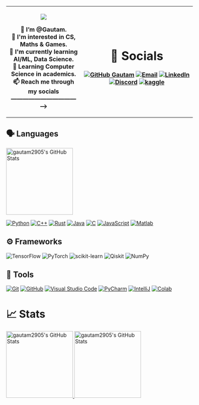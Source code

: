 <table>
  <tr>
    <th width="40%">

![](hi.gif)

👋 I’m @Gautam. <br>
👀 I'm interested in CS, Maths & Games. <br>
🌱 I'm currently learning AI/ML, Data Science. <br>
📖 Learning Computer Science in academics. <br>
📫 Reach me through my socials ———————————⟶
        </th>
      

<th>

# 🔗 Socials
[![GitHub Gautam](https://img.shields.io/github/followers/YashVardhan-AI?label=follow&style=for-the-badge&logo=github&logoColor=white&labelColor=333333)](https://github.com/gautam2905)
[![Email](https://img.shields.io/badge/Mail-004788?style=for-the-badge&logo=gmail&logoColor=white)](mailto:gautam23220@gmail.com)
[![LinkedIn](https://img.shields.io/badge/LinkedIn-0077B5?style=for-the-badge&logo=linkedin&logoColor=white)](www.linkedin.com/in/gautam-gupta-382720175)
[![Discord](https://img.shields.io/badge/Discord-7289DA?style=for-the-badge&logo=discord&logoColor=white)](https://discord.com/users/870521430029238292)
[![kaggle](https://img.shields.io/badge/kaggle-31C3FF?style=for-the-badge&logo=kaggle&logoColor=white)](https://www.kaggle.com/gautamgupta2005)


</th>
</tr>
</table>




## 🗣 Languages
<img src="https://github-readme-stats.vercel.app/api/top-langs/?username=gautam2905&theme=dark&show_icons=true&hide_border=true&layout=compact" alt="gautam2905's GitHub Stats" height=180 />

[![Python](https://img.shields.io/badge/Python-Primary_Language-3776AB?style=for-the-badge&logo=python)](https://www.python.org/)
[![C++](https://img.shields.io/badge/C++-Good-6295CB?style=for-the-badge&logo=cplusplus)]()
[![Rust](https://img.shields.io/badge/Rust-learning-6BA299?style=for-the-badge&logo=matlab)]((https://www.rust-lang.org/)) 
[![Java](https://img.shields.io/badge/Java-Basics-E51F24?style=for-the-badge&logo=java&logoColor=white)](https://docs.oracle.com/en/java/) 
[![C](https://img.shields.io/badge/C-Learning-00427E?style=for-the-badge&logo=c&logoColor=white)]() 
[![JavaScript](https://img.shields.io/badge/JavaScript-HateIt-FFCE5A?style=for-the-badge&logo=javascript)](https://www.javascript.com/)
[![Matlab](https://img.shields.io/badge/Matlab-learning-6BA299?style=for-the-badge&logo=matlab)](https://matlab.mathworks.com/) 


## ⚙ Frameworks
![TensorFlow](https://img.shields.io/badge/TensorFlow-%23FF6F00.svg?style=for-the-badge&logo=TensorFlow&logoColor=white)
![PyTorch](https://img.shields.io/badge/PyTorch-%23EE4C2C.svg?style=for-the-badge&logo=PyTorch&logoColor=white)
![scikit-learn](https://img.shields.io/badge/scikit--learn-%23F7931E.svg?style=for-the-badge&logo=scikit-learn&logoColor=white)
![Qiskit](https://img.shields.io/badge/Qiskit-%236929C4.svg?style=for-the-badge&logo=Qiskit&logoColor=white)
![NumPy](https://img.shields.io/badge/numpy-%23013243.svg?style=for-the-badge&logo=numpy&logoColor=white)

## 🔧 Tools
[![Git](https://img.shields.io/badge/Git-FF5611?style=for-the-badge&logo=git&logoColor=white)](https://git-scm.com/)
[![GitHub](https://img.shields.io/badge/GitHub-0D1117?style=for-the-badge&logo=github&logoColor=white)](https://github.com/)
[![Visual Studio Code](https://img.shields.io/badge/Visual_Studio_Code-22A6F2?style=for-the-badge&logo=visualstudio)](https://code.visualstudio.com/)
[![PyCharm](https://img.shields.io/badge/PyCharm-4C4C4C?style=for-the-badge&logo=pycharm)](https://www.jetbrains.com/pycharm/)
[![IntelliJ](https://img.shields.io/badge/IntelliJ_IDEA-4C4C4C?style=for-the-badge&logo=intellij%20idea)](https://www.jetbrains.com/idea/)
[![Colab](https://img.shields.io/badge/Google_Colab-FF8C0A?style=for-the-badge&logo=google%20colab&logoColor=white)](https://colab.research.google.com/)

# 📈 Stats


<p align="center">
    <div style="display: inline-block;margin: auto;">
        <a href="https://github.com/gautam2905">
          <img src="https://github-readme-stats.vercel.app/api?username=gautam2905&theme=dark&show_icons=true&hide_border=true&count_private=true" alt="gautam2905's GitHub Stats" height=180/>
    	    <img src="https://github-readme-streak-stats.herokuapp.com/?user=gautam2905&theme=dark&hide_border=true" alt="gautam2905's GitHub Stats" height=180 />
</p>
